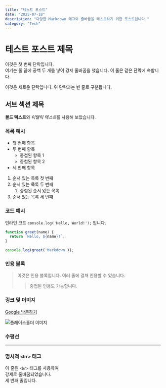 ```yaml
---
title: "테스트 포스트"
date: "2025-07-18"
description: "다양한 Markdown 태그와 줄바꿈을 테스트하기 위한 포스트입니다."
category: "Tech"
---
```


# 테스트 포스트 제목

이것은 첫 번째 단락입니다.  
여기는 줄 끝에 공백 두 개를 넣어 강제 줄바꿈을 했습니다.
이 줄은 같은 단락에 속합니다.

이것은 새로운 단락입니다. 위 단락과는 빈 줄로 구분됩니다.

## 서브 섹션 제목

**볼드 텍스트**와 *이탤릭 텍스트*를 사용해 보았습니다.

### 목록 예시

*   첫 번째 항목
*   두 번째 항목
    *   중첩된 항목 1
    *   중첩된 항목 2
*   세 번째 항목

1.  순서 있는 목록 첫 번째
2.  순서 있는 목록 두 번째
    1.  중첩된 순서 있는 목록
3.  순서 있는 목록 세 번째

### 코드 예시

인라인 코드 `console.log('Hello, World!');` 입니다.

```javascript
function greet(name) {
  return `Hello, ${name}!`;
}

console.log(greet('Markdown'));
```

### 인용 블록

> 이것은 인용 블록입니다.
> 여러 줄에 걸쳐 인용할 수 있습니다.
>
> > 중첩된 인용도 가능합니다.

### 링크 및 이미지

[Google 방문하기](https://www.google.com)

![플레이스홀더 이미지](https://upload.wikimedia.org/wikipedia/commons/4/4c/Typescript_logo_2020.svg)

### 수평선

---

### 명시적 `<br>` 태그

이 줄은 `<br>` 태그를 사용하여<br>강제로 줄바꿈되었습니다.<br>세 번째 줄입니다.
